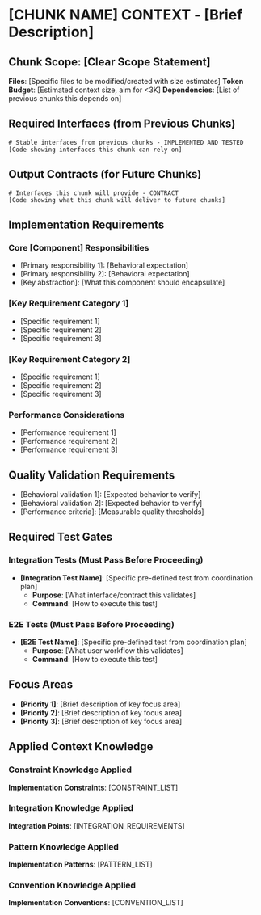 # [CHUNK NAME] CONTEXT - [Brief Description]

## Chunk Scope: [Clear Scope Statement]
**Files**: [Specific files to be modified/created with size estimates]
**Token Budget**: [Estimated context size, aim for <3K]
**Dependencies**: [List of previous chunks this depends on]

## Required Interfaces (from Previous Chunks)
```[language]
# Stable interfaces from previous chunks - IMPLEMENTED AND TESTED
[Code showing interfaces this chunk can rely on]
```

## Output Contracts (for Future Chunks)
```[language]
# Interfaces this chunk will provide - CONTRACT
[Code showing what this chunk will deliver to future chunks]
```

## Implementation Requirements

### Core [Component] Responsibilities
- [Primary responsibility 1]: [Behavioral expectation]
- [Primary responsibility 2]: [Behavioral expectation]  
- [Key abstraction]: [What this component should encapsulate]

### [Key Requirement Category 1]
- [Specific requirement 1]
- [Specific requirement 2]
- [Specific requirement 3]

### [Key Requirement Category 2]
- [Specific requirement 1]
- [Specific requirement 2]
- [Specific requirement 3]

### Performance Considerations
- [Performance requirement 1]
- [Performance requirement 2]
- [Performance requirement 3]

## Quality Validation Requirements
- [Behavioral validation 1]: [Expected behavior to verify]
- [Behavioral validation 2]: [Expected behavior to verify]
- [Performance criteria]: [Measurable quality thresholds]

## Required Test Gates
### Integration Tests (Must Pass Before Proceeding)
- **[Integration Test Name]**: [Specific pre-defined test from coordination plan]
  - **Purpose**: [What interface/contract this validates]
  - **Command**: [How to execute this test]

### E2E Tests (Must Pass Before Proceeding)  
- **[E2E Test Name]**: [Specific pre-defined test from coordination plan]
  - **Purpose**: [What user workflow this validates]
  - **Command**: [How to execute this test]

## Focus Areas
- **[Priority 1]**: [Brief description of key focus area]
- **[Priority 2]**: [Brief description of key focus area]
- **[Priority 3]**: [Brief description of key focus area]

## Applied Context Knowledge

### Constraint Knowledge Applied
**Implementation Constraints**: [CONSTRAINT_LIST]

### Integration Knowledge Applied  
**Integration Points**: [INTEGRATION_REQUIREMENTS]

### Pattern Knowledge Applied
**Implementation Patterns**: [PATTERN_LIST]

### Convention Knowledge Applied
**Implementation Conventions**: [CONVENTION_LIST]